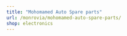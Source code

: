 ```yaml
---
title: "Mohomamed Auto Spare parts"
url: /monrovia/mohomamed-auto-spare-parts/
shop: electronics
---
```

